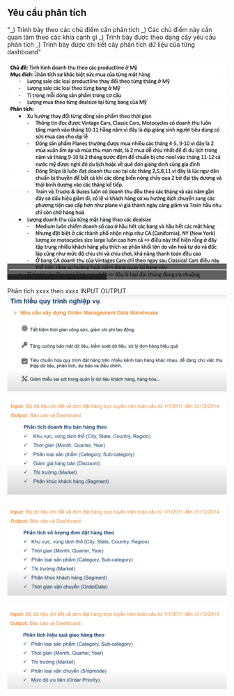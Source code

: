 ## Yêu cầu phân tích

"_) Trình bày theo các chủ điểm cần phân tích
_) Các chủ điểm này cần quan tâm theo các khía cạnh gì
_) Trình bày được theo dạng cây yêu cầu phân tích
_) Trình bày được chi tiết cây phân tích dữ liệu của từng dashboard"

![alt text](image-3.png)

Phân tích xxxx theo xxxx
INPUT
OUTPUT
![alt text](image-23.png)

![alt text](image-24.png)

![alt text](image-25.png)

![alt text](image-26.png)
